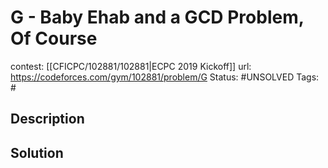 # G - Baby Ehab and a GCD Problem, Of Course

contest: [[CFICPC/102881/102881|ECPC 2019 Kickoff]]
url: https://codeforces.com/gym/102881/problem/G
Status: #UNSOLVED
Tags: #

## Description

## Solution

